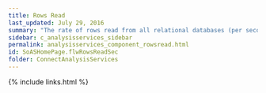 ```yaml
---
title: Rows Read
last_updated: July 29, 2016
summary: "The rate of rows read from all relational databases (per second)."
sidebar: c_analysisservices_sidebar
permalink: analysisservices_component_rowsread.html
id: SoASHomePage.flwRowsReadSec
folder: ConnectAnalysisServices
---
```




{% include links.html %}
